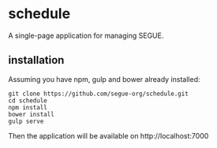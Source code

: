 schedule
==========

A single-page application for managing SEGUE.

installation
------------

Assuming you have npm, gulp and bower already installed:

    git clone https://github.com/segue-org/schedule.git
    cd schedule
    npm install
    bower install
    gulp serve

Then the application will be available on http://localhost:7000
